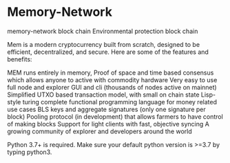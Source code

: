 # Memory-Network
memory-network block chain Environmental protection block chain

Mem is a modern cryptocurrency built from scratch, designed to be efficient, decentralized, and secure. Here are some of the features and benefits:

MEM runs entirely in memory,
Proof of space and time based consensus which allows anyone to active with commodity hardware
Very easy to use full node and explorer GUI and cli (thousands of nodes active on mainnet)
Simplified UTXO based transaction model, with small on chain state
Lisp-style turing complete functional programming language for money related use cases
BLS keys and aggregate signatures (only one signature per block)
Pooling protocol (in development) that allows farmers to have control of making blocks
Support for light clients with fast, objective syncing
A growing community of explorer and developers around the world


Python 3.7+ is required. Make sure your default python version is >=3.7 by typing python3.
